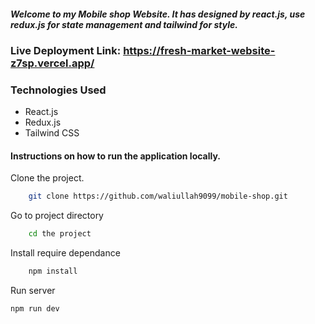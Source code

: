 ##### Welcome to my Mobile shop Website. It has designed by react.js, use redux.js for state management and tailwind for style.

### Live Deployment Link: https://fresh-market-website-z7sp.vercel.app/

### Technologies Used

- React.js
- Redux.js
- Tailwind CSS

#### Instructions on how to run the application locally.

Clone the project.

```bash
    git clone https://github.com/waliullah9099/mobile-shop.git
```

Go to project directory

```bash
    cd the project
```

Install require dependance

```bash
    npm install
```

Run server

```bash
npm run dev

```

